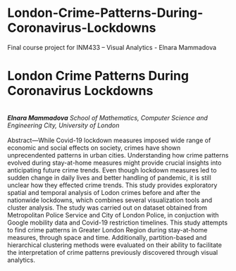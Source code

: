 # London-Crime-Patterns-During-Coronavirus-Lockdowns
Final course project for INM433 – Visual Analytics - Elnara Mammadova 

<h1>London Crime Patterns During Coronavirus Lockdowns</h1>
</br>
<b><i>Elnara Mammadova</i></b>
<i>School of Mathematics, Computer Science and Engineering City, University of London</i>
</br>
</br>
Abstract—While Covid-19 lockdown measures imposed wide range of economic and social effects on society, crimes have shown unprecendented patterns in urban cities. Understanding how crime patterns evolved during stay-at-home measures might provide crucial insights into anticipating future crime trends. Even though lockdown measures led to sudden change in daily lives and better handling of pandemic, it is still unclear how they effected crime trends. This study provides exploratory spatial and temporal analysis of Lodon crimes before and after the nationwide lockdowns, which combines several visualization tools and cluster analysis. The study was carried out on dataset obtained from Metropolitan Police Service and City of London Police, in conjuction with Google mobility data and Covid-19 restriction timelines. This study attempts to find crime patterns in Greater London Region during stay-at-home measures, through space and time. Additionally, partition-based and hierarchical clustering methods were evaluated on their ability to facilitate the interpretation of crime patterns previously discovered through visual analytics.
